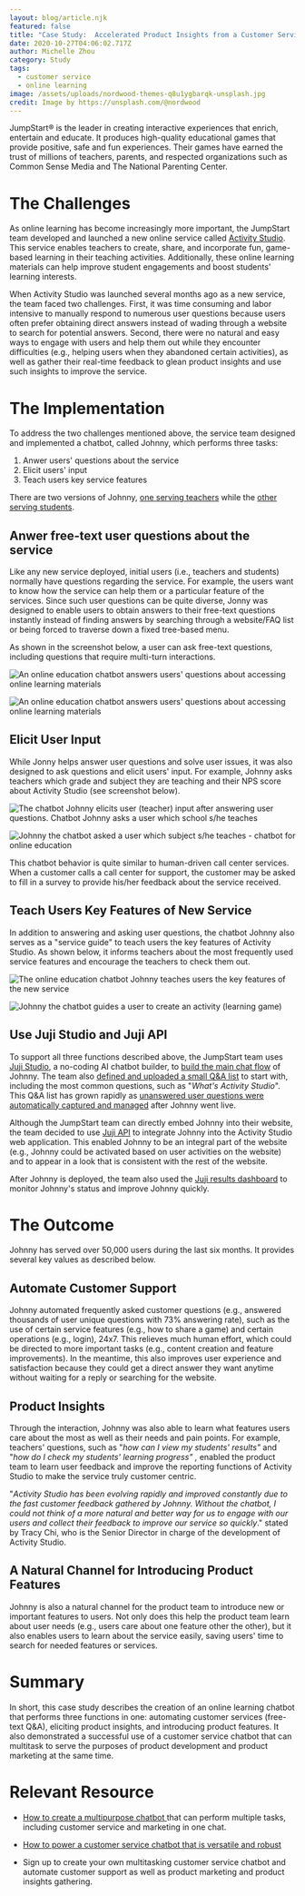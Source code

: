 ```yaml
---
layout: blog/article.njk
featured: false
title: "Case Study:  Accelerated Product Insights from a Customer Service Chatbot"
date: 2020-10-27T04:06:02.717Z
author: Michelle Zhou
category: Study
tags:
  - customer service
  - online learning
image: /assets/uploads/nordwood-themes-q8u1ygbarqk-unsplash.jpg
credit: Image by https://unsplash.com/@nordwood
---
```

JumpStart® is the leader in creating interactive experiences that enrich, entertain and educate. It produces high-quality educational games that provide positive, safe and fun experiences. Their games have earned the trust of millions of teachers, parents, and respected organizations such as Common Sense Media and The National Parenting Center.

# The Challenges

As online learning has become increasingly more important, the JumpStart team developed and launched a new online service called [Activity Studio](https://activity.jumpstart.com/#/). This  service enables teachers to create, share, and incorporate fun, game-based learning in their teaching activities. Additionally, these online learning materials can help improve student engagements and boost students' learning interests. 

When Activity Studio was launched several months ago as a new service, the team faced two challenges. First, it was time consuming and labor intensive to manually respond to numerous user questions because users often prefer obtaining direct answers instead of wading through a website to search for potential answers.  Second, there were no natural and easy ways to engage with users and help them out while they encounter difficulties (e.g., helping users when they abandoned certain activities), as well as gather their real-time feedback to glean product insights and use such insights to improve the service. 

# The Implementation

To address the two challenges mentioned above, the service team designed and implemented a chatbot, called Johnny, which performs three tasks:

1. Anwer users' questions about the service
2. Elicit users' input
3. Teach users key service features

There are two versions of Johnny, [one serving teachers](https://activity.jumpstart.com/#/jsaactivity) while the [other serving students](https://activity.jumpstart.com/#/student). 

## Anwer free-text user questions about the service

Like any new service deployed, initial users (i.e., teachers and students) normally have questions regarding the service. For example, the users want to know how the service can help them or a particular feature of the services. Since such user questions can be quite diverse, Jonny was designed to enable users to obtain answers to their free-text questions instantly instead of finding answers by searching through a website/FAQ list or being forced to traverse down a fixed tree-based menu.

As shown in the screenshot below, a user can ask free-text questions, including  questions that require multi-turn interactions. 

![An online education chatbot answers users' questions about accessing online learning materials](/assets/uploads/johnny-qa-1.png)

![An online education chatbot answers users' questions about accessing online learning materials](/assets/uploads/johnny-qa-2.png)

## Elicit User Input

While Jonny helps answer user questions and solve user issues, it was also designed to ask questions and elicit users' input. For example, Johnny asks teachers which grade and subject they are teaching and their NPS score about Activity Studio (see screenshot below).

![The chatbot Johnny elicits user (teacher) input after answering user questions. Chatbot Johnny asks a user which school s/he teaches](/assets/uploads/screen-shot-2020-11-14-at-12.20.45-pm.png)

![Johnny the chatbot asked a user which subject s/he teaches - chatbot for online education](/assets/uploads/screen-shot-2020-11-14-at-12.21.04-pm.png)

This chatbot behavior is quite similar to human-driven call center services. When a customer calls a call center for support, the customer may be asked to fill in a survey to provide his/her feedback about the service received.  

## Teach Users Key Features of New Service

In addition to answering and asking user questions, the chatbot Johnny also serves as a "service guide" to teach users the key features of Activity Studio. As shown below, it informs teachers about the most frequently used service features and encourage the teachers to check them out. 

![The online education chatbot Johnny teaches users the key features of the new service](/assets/uploads/screen-shot-2020-11-14-at-12.25.22-pm.png)

![Johnny the chatbot guides a user to create an activity (learning game)](/assets/uploads/screen-shot-2020-11-14-at-12.26.06-pm.png)

## Use Juji Studio and Juji API

To support all three functions described above, the JumpStart team uses [Juji Studio](https://juji.io/no-coding-ai-chatbot-builder/), a no-coding AI chatbot builder, to [build the main chat flow](https://juji.io/blog/a-step-to-step-guide-how-to-make-a-multi-purpose-chatbot-no-coding-required/) of Johnny. The team also [defined and uploaded a small Q&A list](https://juji.io/docs/design/#customize-qa-and-fallback) to start with, including the most common questions, such as "*What's Activity Studio*".  This Q&A list has grown rapidly as [unanswered user questions were automatically captured and managed](https://juji.io/blog/q-a-dashboard/) after Johnny went live. 

Although the JumpStart team can directly embed Johnny into their website, the team decided to use [Juji API](https://juji.io/ai-chatbot-api/) to integrate Johnny into the Activity Studio web application. This enabled Johnny to be an integral part of the website (e.g., Johnny could be activated based on user activities on the website) and to appear in a look that is consistent with the rest of the website. 

After Johnny is deployed, the team also used the [Juji results dashboard](https://juji.io/blog/q-a-dashboard/) to monitor Johnny's status and improve Johnny quickly.  

# The Outcome

Johnny has served over 50,000 users during the last six months. It provides several key values as described below.

## Automate Customer Support

Johnny automated frequently asked customer questions (e.g., answered thousands of user unique questions with 73% answering rate), such as the use of certain service features (e.g., how to share a game) and certain operations (e.g., login), 24x7. This relieves much human effort, which could be directed to more important tasks (e.g., content creation and feature improvements). In the meantime, this also improves user experience and satisfaction because they could get a direct answer they want anytime without waiting for a reply or searching for the website.  

## Product Insights

Through the interaction, Johnny was also able to learn what features users care about the most as well as their needs and pain points. For example, teachers' questions, such as "*how can I view my students' results"* and "*how do I check my students' learning progress" ,* enabled the product team to learn user feedback and improve the reporting functions of Activity Studio to make the service truly customer centric. 

"*Activity Studio has been evolving rapidly and improved constantly due to the fast customer feedback gathered by Johnny. Without the chatbot, I could not think of a more natural and better way for us to engage with our users and collect their feedback to improve our service so quickly*."  stated by Tracy Chi, who is the Senior Director in charge of the development of Activity Studio. 

## A Natural Channel for Introducing Product Features

Johnny is also a natural channel for the product team to introduce new or important features to users. Not only does this help the product team learn about user needs (e.g., users care about one feature other the other), but it also enables users to learn about the service easily, saving users' time to search for needed features or services. 

# Summary

In short, this case study describes the creation of an online learning chatbot that performs three functions in one: automating customer services (free-text Q&A), eliciting product insights, and introducing product features. It also demonstrated a successful use of a customer service chatbot that can multitask to serve the purposes of product development and product marketing at the same time. 

# Relevant Resource

* [How to create a multipurpose chatbot ](https://juji.io/blog/a-step-to-step-guide-how-to-make-a-multi-purpose-chatbot-no-coding-required/)that can perform multiple tasks, including customer service and marketing in one chat.
* [How to power a customer service chatbot that is versatile and robust](https://juji.io/blog/a-step-to-step-guide-to-customer-service-chatbots-with-nlp-no-coding-required/)

* Sign up to create your own multitasking customer service chatbot and automate customer support as well as product marketing and product insights gathering.

[](https://juji.io/blog/a-step-to-step-guide-to-customer-service-chatbots-with-nlp-no-coding-required/)